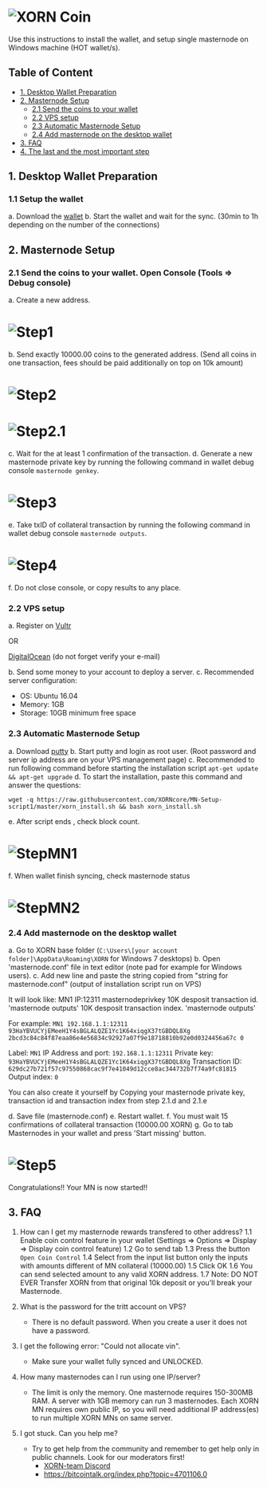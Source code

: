 # ![XORN Coin](https://xorn.cc/img/logo.svg)

Use this instructions to install the wallet,  and setup single masternode on Windows machine (HOT wallet/s).


## Table of Content
* [1. Desktop Wallet Preparation](#1-desktop-wallet-preparation-)
* [2. Masternode Setup](#2-masternode-setup-)
	* [2.1 Send the coins to your wallet](#21-send-the-coins-to-your-wallet)
	* [2.2 VPS setup](#22-vps-setup)
	* [2.3 Automatic Masternode Setup](#23-automatic-masternode-setup)
	* [2.4 Add masternode on the desktop wallet](#24-add-masternode-on-the-desktop-wallet)
* [3. FAQ](#3-faq)
* [4. The last and the most important step](#4-the-last-and-the-most-important-step)

## 1. Desktop Wallet Preparation

### 1.1 Setup the wallet
a. Download the [wallet](https://github.com/XORNcore/XORN/releases/tag/Wallet_Windows)
b. Start the wallet and wait for the sync. (30min to 1h depending on the number of the connections)
	
## 2. Masternode Setup

### 2.1 Send the coins to your wallet. Open Console (Tools => Debug console)
a. Create a new address. 
# ![Step1](https://i.imgur.com/kkmZBZY.png)
b. Send exactly 10000.00 coins to the generated address. (Send all coins in one transaction, fees should be paid additionally on top on 10k amount)
# ![Step2](https://i.imgur.com/aqJotsA.png)
# ![Step2.1](https://i.imgur.com/69KgSVu.png)
c. Wait for the at least 1 confirmation of the transaction.
d. Generate a new masternode private key by running the following command in wallet debug console `masternode genkey`.
# ![Step3](https://i.imgur.com/RjzraGy.png)
e. Take txID of collateral transaction by running the following command in wallet debug console `masternode outputs`. 
# ![Step4](https://i.imgur.com/d1bQcrn.png)
f. Do not close console, or copy results to any place.

### 2.2 VPS setup
a. Register on [Vultr](https://www.vultr.com/?ref=7401843) 

OR

[DigitalOcean](https://digitalocean.com) (do not forget verify your e-mail)

b. Send some money to your account to deploy a server. 
c. Recommended server configuration:  
- OS: Ubuntu 16.04
- Memory: 1GB
- Storage: 10GB minimum free space

### 2.3 Automatic Masternode Setup
a. Download [putty](https://the.earth.li/~sgtatham/putty/latest/w64/putty-64bit-0.70-installer.msi)
b. Start putty and login as root user. (Root password and server ip address are on your VPS management page)
c. Recommended to run following command before starting the installation script `apt-get update && apt-get upgrade`
d. To start the installation, paste this command and answer the questions:
```
wget -q https://raw.githubusercontent.com/XORNcore/MN-Setup-script1/master/xorn_install.sh && bash xorn_install.sh

```
e.  After script ends , check block count.
# ![StepMN1](https://i.imgur.com/jJ6o2iY.png)

f. When wallet finish syncing, check masternode status
# ![StepMN2](https://i.imgur.com/97q43ZP.png)

### 2.4 Add masternode on the desktop wallet

a. Go to XORN base folder (`C:\Users\[your account folder]\AppData\Roaming\XORN` for Windows 7 desktops)
b. Open 'masternode.conf' file in text editor (note pad for example for Windows users).
c. Add new line and paste the string copied from "string for masternode.conf" (output of installation script run on VPS)
   
  It will look like: 
  MN1 IP:12311 masternodeprivkey 10K desposit transaction id. 'masternode outputs' 10K desposit transaction index. 'masternode outputs'
   
  For example: 
  `MN1 192.168.1.1:12311 93HaYBVUCYjEMeeH1Y4sBGLALQZE1Yc1K64xiqgX37tGBDQL8Xg 2bcd3c84c84f87eaa86e4e56834c92927a07f9e18718810b92e0d0324456a67c 0`

  Label: `MN1`
  IP Address and port: `192.168.1.1:12311`
  Private key: `93HaYBVUCYjEMeeH1Y4sBGLALQZE1Yc1K64xiqgX37tGBDQL8Xg`
  Transaction ID: `629dc27b721f57c97550868cac9f7e41049d12cce8ac344732b7f74a9fc81815`
  Output index:  `0`

  You can also create it yourself by Copying your masternode private key, transaction id and transaction index from step 2.1.d and 2.1.e

d. Save file (masternode.conf)
e. Restart wallet.
f. You must wait 15 confirmations of collateral transaction (10000.00 XORN)
g. Go to tab Masternodes in your wallet and press 'Start missing' button.
# ![Step5](https://i.imgur.com/5mzOTGM.png)


Congratulations!!
Your MN is now started!!   
	

## 3. FAQ


1. How can I get my masternode rewards transfered to other address?
	1.1 Enable coin control feature in your wallet (Settings => Options => Display => Display coin control feature)
	1.2 Go to send tab
        1.3 Press the button `Open Coin Control`
	1.4 Select from the input list button only the inputs with amounts different of MN collateral (10000.00)
	1.5 Click OK
	1.6 You can send selected amount to any valid XORN address.
	1.7 Note: DO NOT EVER Transfer XORN from that original 10k deposit or you'll break your Masternode.

2. What is the password for the tritt account on VPS?
	- There is no default password. When you create a user it does not have a password.

3. I get the following error: "Could not allocate vin".
	- Make sure your wallet fully synced and UNLOCKED.

4. How many masternodes can I run using one IP/server?
	- The limit is only the memory. One masternode requires 150-300MB RAM. A server with 1GB memory can run 3 masternodes. Each XORN MN requires own public IP, so you will need additional IP address(es) to run multiple XORN MNs on same server.

5. I got stuck. Can you help me?
	- Try to get help from the community and remember to get help only in public channels. Look for our moderators first!
		- [XORN-team Discord](https://discord.gg/cBm7Ctr)
		- [https://bitcointalk.org/index.php?topic=4701106.0 ](https://bitcointalk.org/index.php?topic=4701106.0)

